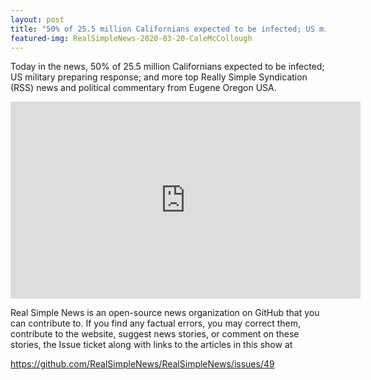 ```yaml
---
layout: post
title: "50% of 25.5 million Californians expected to be infected; US military preparing response"
featured-img: RealSimpleNews-2020-03-20-CaleMcCollough
---
```


Today in the news, 50% of 25.5 million Californians expected to be infected; US military preparing response; and more top Really Simple Syndication (RSS) news and political commentary from Eugene Oregon USA.

<iframe width="560" height="315" src="https://www.youtube.com/embed/DfNNRKpFlAI" frameborder="0" allow="accelerometer; autoplay; encrypted-media; gyroscope; picture-in-picture" allowfullscreen></iframe>

Real Simple News is an open-source news organization on GitHub that you can contribute to. If you find any factual errors, you may correct them, contribute to the website, suggest news stories, or comment on these stories, the Issue ticket along with links to the articles in this show at 

<https://github.com/RealSimpleNews/RealSimpleNews/issues/49>
